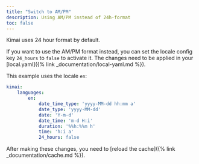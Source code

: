```yaml
---
title: "Switch to AM/PM"
description: Using AM/PM instead of 24h-format
toc: false
---
```


Kimai uses 24 hour format by default. 

If you want to use the AM/PM format instead, you can set the locale config key `24_hours` to `false` to activate it.
The changes need to be applied in your [local.yaml]({% link _documentation/local-yaml.md %}). 

This example uses the locale `en`:

```yaml
kimai:
    languages:
        en:
            date_time_type: 'yyyy-MM-dd hh:mm a'
            date_type: 'yyyy-MM-dd'
            date: 'Y-m-d'
            date_time: 'm-d H:i'
            duration: '%%h:%%m h'
            time: 'h:i a'
            24_hours: false
```

After making these changes, you need to [reload the cache]({% link _documentation/cache.md %}).

